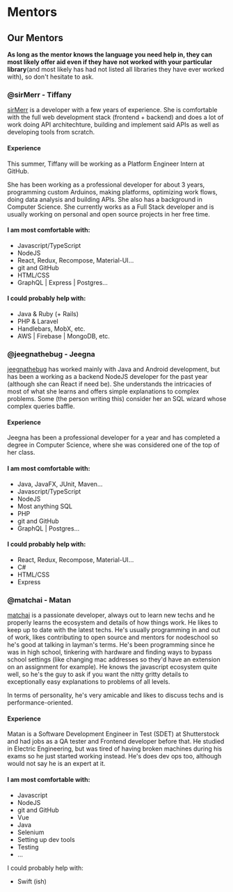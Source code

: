# Mentors

## Our Mentors

**As long as the mentor knows the language you need help in, they can most likely offer aid even if they have not worked with your particular library**(and most likely has had not listed all libraries they have ever worked with), so don't hesitate to ask.

### @sirMerr - Tiffany

[sirMerr](https://github.com/sirMerr) is a developer with a few years of experience. She is comfortable with the full web development stack (frontend + backend) and does a lot of work doing API architechture, building and implement said APIs as well as developing tools from scratch.

#### Experience

This summer, Tiffany will be working as a Platform Engineer Intern at GitHub.

She has been working as a professional developer for about 3 years, programming custom Arduinos, making platforms, optimizing work flows, doing data analysis and building APIs. She also has a background in Computer Science. She currently works as a Full Stack developer and is usually working on personal and open source projects in her free time.

#### I am most comfortable with:

* Javascript/TypeScript
* NodeJS
* React, Redux, Recompose, Material-UI…
* git and GitHub
* HTML/CSS
* GraphQL | Express | Postgres…

#### I could probably help with:

* Java & Ruby (+ Rails)
* PHP & Laravel
* Handlebars, MobX, etc.
* AWS | Firebase | MongoDB, etc.

### @jeegnathebug - Jeegna

[jeegnathebug](https://github.com/jeegnathebug) has worked mainly with Java and Android development, but has been a working as a backend NodeJS developer for the past year (although she can React if need be). She understands the intricacies of most of what she learns and offers simple explanations to complex problems. Some (the person writing this) consider her an SQL wizard whose complex queries baffle.

#### Experience

Jeegna has been a professional developer for a year and has completed a degree in Computer Science, where she was considered one of the top of her class.

#### I am most comfortable with:

* Java, JavaFX, JUnit, Maven…
* Javascript/TypeScript
* NodeJS
* Most anything SQL
* PHP
* git and GitHub
* GraphQL | Postgres…

#### I could probably help with:

* React, Redux, Recompose, Material-UI…
* C#
* HTML/CSS
* Express

### @matchai - Matan

[matchai](https://github.com/matchai) is a passionate developer, always out to learn new techs and he properly learns the ecosystem and details of how things work. He likes to keep up to date with the latest techs. He's usually programming in and out of work, likes contributing to open source and mentors for nodeschool so he's good at talking in layman's terms. He's been programming since he was in high school, tinkering with hardware and finding ways to bypass school settings (like changing mac addresses so they'd have an extension on an assignment for example). He knows the javascript ecosystem quite well, so he's the guy to ask if you want the nitty gritty details to exceptionally easy explanations to problems of all levels.

In terms of personality, he's very amicable and likes to discuss techs and is performance-oriented.

#### Experience

Matan is a Software Development Engineer in Test (SDET) at Shutterstock and had jobs as a QA tester and Frontend developer before that. He studied in Electric Engineering, but was tired of having broken machines during his exams so he just started working instead. He's does dev ops too, although would not say he is an expert at it.

#### I am most comfortable with:

* Javascript
* NodeJS
* git and GitHub
* Vue
* Java
* Selenium
* Setting up dev tools
* Testing
* …

I could probably help with:

* Swift (ish)
